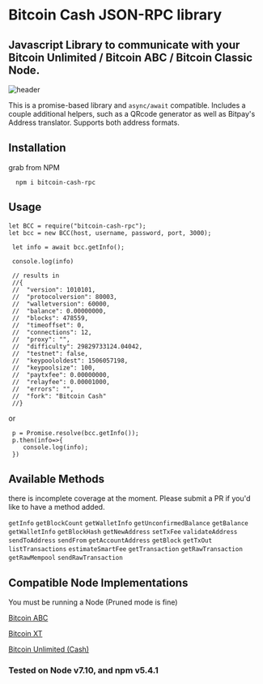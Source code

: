 # Bitcoin Cash JSON-RPC library

## Javascript Library to communicate with your Bitcoin Unlimited / Bitcoin ABC / Bitcoin Classic Node.


![header](https://user-images.githubusercontent.com/5941389/30766133-0cb8e34e-9fa8-11e7-8c8b-3b7867ad42ba.jpg)

This is a promise-based library and `async/await` compatible.
Includes a couple additional helpers, such as a QRcode generator as well as Bitpay's Address translator.
Supports both address formats.

## Installation

grab from NPM
```
  npm i bitcoin-cash-rpc
```

## Usage

```
let BCC = require("bitcoin-cash-rpc");
let bcc = new BCC(host, username, password, port, 3000);

```


```
 let info = await bcc.getInfo();

 console.log(info)

 // results in
 //{
 //  "version": 1010101,
 //  "protocolversion": 80003,
 //  "walletversion": 60000,
 //  "balance": 0.00000000,
 //  "blocks": 478559,
 //  "timeoffset": 0,
 //  "connections": 12,
 //  "proxy": "",
 //  "difficulty": 29829733124.04042,
 //  "testnet": false,
 //  "keypoololdest": 1506057198,
 //  "keypoolsize": 100,
 //  "paytxfee": 0.00000000,
 //  "relayfee": 0.00001000,
 //  "errors": "",
 //  "fork": "Bitcoin Cash"
 //}

```

or

```
 p = Promise.resolve(bcc.getInfo());
 p.then(info=>{
    console.log(info);
 })
```

## Available Methods

there is incomplete coverage at the moment. Please submit a PR if you'd like to have a method added.


`getInfo`
`getBlockCount`
`getWalletInfo`
`getUnconfirmedBalance`
`getBalance`
`getWalletInfo`
`getBlockHash`
`getNewAddress`
`setTxFee`
`validateAddress`
`sendToAddress`
`sendFrom`
`getAccountAddress`
`getBlock`
`getTxOut`
`listTransactions`
`estimateSmartFee`
`getTransaction`
`getRawTransaction`
`getRawMempool`
`sendRawTransaction`

## Compatible Node Implementations


  You must be running a Node (Pruned mode is fine)

[Bitcoin ABC](https://www.bitcoinabc.org/)

[Bitcoin XT ](https://bitcoinxt.software/)

[Bitcoin Unlimited (Cash)](https://www.bitcoinunlimited.info/)



### Tested on Node v7.10, and npm v5.4.1
